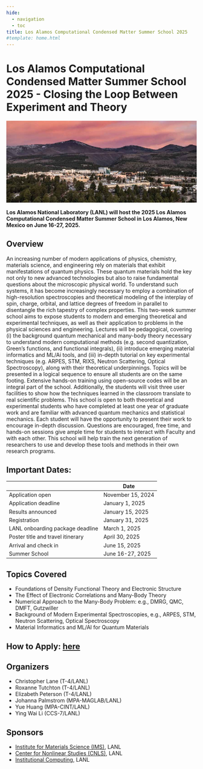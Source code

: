 ```yaml
---
hide:
  - navigation
  - toc
title: Los Alamos Computational Condensed Matter Summer School 2025
#template: home.html
---
```


# Los Alamos Computational Condensed Matter Summer School 2025 - Closing the Loop Between Experiment and Theory

<p align="center">
  <img src="assets/images/background.jpg" />
</p>

**Los Alamos National Laboratory (LANL) will host the 2025 Los Alamos Computational Condensed Matter Summer School in Los Alamos, New Mexico on June 16-27, 2025.**

<!--The 2025 Los Alamos Computational Condensed Matter Summer School will expose students to modern and emerging theoretical, computational, and experimental techniques, and gain hands-on training in applying these approaches to current problems in the physical sciences and engineering.-->

## Overview
An increasing number of modern applications of physics, chemistry, materials science, and engineering rely on materials that exhibit manifestations of quantum physics. These quantum materials hold the key not only to new advanced technologies but also to raise fundamental questions about the microscopic physical world. To understand such systems, it has become increasingly necessary to employ a combination of high-resolution spectroscopies and theoretical modeling of the interplay of spin, charge, orbital, and lattice degrees of freedom in parallel to disentangle the rich tapestry of complex properties. This two-week summer school aims to expose students to modern and emerging theoretical and experimental techniques, as well as their application to problems in the physical sciences and engineering. Lectures will be pedagogical, covering (i) the background quantum mechanical and many-body theory necessary to understand modern computational methods (e.g. second quantization, Green’s functions, and functional integrals), (ii) introduce emerging material informatics and ML/Ai tools, and (iii) in-depth tutorial on key experimental techniques (e.g. ARPES, STM, RIXS, Neutron Scattering, Optical Spectroscopy), along with their theoretical underpinnings. Topics will be presented in a logical sequence to ensure all students are on the same footing. Extensive hands-on training using open-source codes will be an integral part of the school. Additionally, the students will visit three user facilities to show how the techniques learned in the classroom translate to real scientific problems. This school is open to both theoretical and experimental students who have completed at least one year of graduate work and are familiar with advanced quantum mechanics and statistical mechanics. Each student will have the opportunity to present their work to encourage in-depth discussion. Questions are encouraged, free time, and hands-on sessions give ample time for students to interact with Faculty and with each other. This school will help train the next generation of researchers to use and develop these tools and methods in their own research programs.



## Important Dates:
|       | Date |
|-------|------|
| Application open | November 15, 2024 |
| Application deadline | January 1, 2025 |
| Results announced | January 15, 2025 |
| Registration | January 31, 2025 |
| LANL onboarding package deadline | March 1, 2025 |
| Poster title and travel itinerary | April 30, 2025 |
| Arrival and check in | June 15, 2025 |
| Summer School | June 16-27, 2025 |


## Topics Covered
* Foundations of Density Functional Theory and Electronic Structure
* The Effect of Electronic Correlations and Many-Body Theory
* Numerical Approach to the Many-Body Problem: e.g., DMRG, QMC, DMFT, Gutzwiller
* Background of Modern Experimental Spectroscopies, e.g., ARPES, STM, Neutron Scattering, Optical Spectroscopy
* Material Informatics and ML/AI for Quantum Materials


## How to Apply: [here](apply.md)


## Organizers
* Christopher Lane (T-4/LANL)
* Roxanne Tutchton (T-4/LANL)
* Elizabeth Peterson (T-4/LANL)
* Johanna Palmstrom (MPA-MAGLAB/LANL)
* Yue Huang (MPA-CINT/LANL)
* Ying Wai Li (CCS-7/LANL)


## Sponsors
* [Institute for Materials Science (IMS)](https://collaboration.lanl.gov/nsec/institute-for-materials-science/), LANL
* [Center for Nonlinear Studies (CNLS)](https://cnls.lanl.gov/External/), LANL
* [Institutional Computing](https://www.lanl.gov/org/ddste/aldsc/hpc/index.php), LANL
<!--
* Institute for Complex Adaptive Matter (ICAM)
* Information Science and Technology Institute (ISTI), LANL
-->
